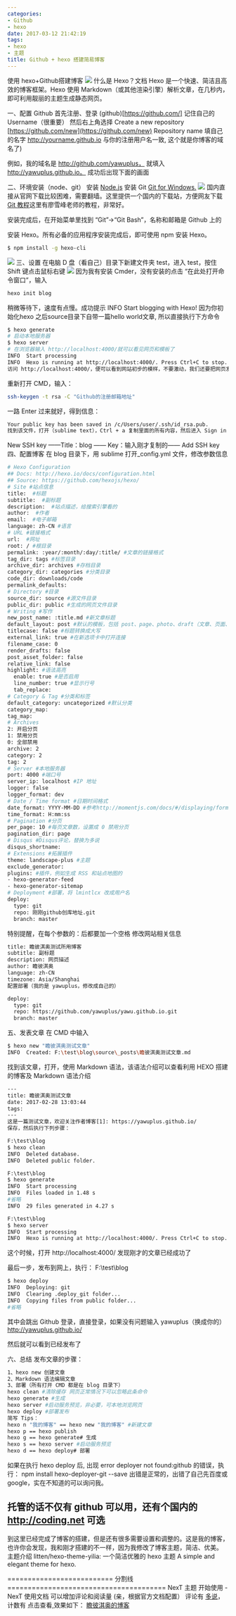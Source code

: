```yaml
---
categories:
- Github
- hexo
date: 2017-03-12 21:42:19
tags:
- hexo
- 主题
title: Github + hexo 搭建简易博客
---
```

使用 hexo+Github搭建博客
![](github-hexo-deploy-blog/git-logo.jpg)
什么是 Hexo？文档
Hexo 是一个快速、简洁且高效的博客框架。Hexo 使用 Markdown（或其他渲染引擎）解析文章，在几秒内，即可利用靓丽的主题生成静态网页。


一、配置 Github
首先注册、登录 (github)[https://github.com/]
记住自己的 Username（很重要）
然后右上角选择 Create a new repository [https://github.com/new](https://github.com/new)
Repository name 填自己的名字 http://yourname.github.io
与你的注册用户名一致, 这个就是你博客的域名了)

例如，我的域名是 http://github.com/yawuplus，
就填入 http://yawuplus.github.io。
成功后出现下面的画面

二、环境安装（node、git）
安装  [Node.js](https://nodejs.org/en/)
安装 Git [Git for Windows.](https://git-scm.com/downloads)
![](https://git-scm.com/images/logo@2x.png)
国内直接从官网下载比较困难，需要翻墙。这里提供一个国内的下载站，方便网友下载
[Git 教程](https://www.liaoxuefeng.com/wiki/0013739516305929606dd18361248578c67b8067c8c017b000/)这里有廖雪峰老师的教程，非常好。

安装完成后，在开始菜单里找到 “Git”->“Git Bash”，名称和邮箱是 Github 上的

安装 Hexo。所有必备的应用程序安装完成后，即可使用 npm 安装 Hexo。
```bash
$ npm install -g hexo-cli
```

![](github-hexo-deploy-blog/cmder.jpg)
三、设置
在电脑 D 盘（看自己）目录下新建文件夹 test，进入 test，按住 Shift 键点击鼠标右键
![](github-hexo-deploy-blog/cmder.jpg)
因为我有安装 Cmder，没有安装的点击 “在此处打开命令窗口”，输入
```bash
hexo init blog
```
稍微等待下，速度有点慢。成功提示
INFO  Start blogging with Hexo!
 因为你初始化hexo 之后source目录下自带一篇hello world文章, 所以直接执行下方命令
```bash
$ hexo generate
# 启动本地服务器
$ hexo server
# 在浏览器输入 http://localhost:4000/就可以看见网页和模板了
INFO  Start processing
INFO  Hexo is running at http://localhost:4000/. Press Ctrl+C to stop.
访问 http://localhost:4000/，便可以看到网站初步的模样，不要激动，我们还要把网页发布到 Github 上去。
```
重新打开 CMD，输入：
```bash
ssh-keygen -t rsa -C "Github的注册邮箱地址"
```
一路 Enter 过来就好，得到信息：
```bash
Your public key has been saved in /c/Users/user/.ssh/id_rsa.pub.
找到该文件，打开（sublime text），Ctrl + a 复制里面的所有内容，然后进入 Sign in to GitHub：
```
New SSH key ——Title：blog —— Key：输入刚才复制的—— Add SSH key
四、配置博客
在 blog 目录下，用 sublime 打开_config.yml 文件，修改参数信息
```bash
# Hexo Configuration
## Docs: http://hexo.io/docs/configuration.html
## Source: https://github.com/hexojs/hexo/
# Site #站点信息
title:  #标题
subtitle:  #副标题
description:  #站点描述，给搜索引擎看的
author:  #作者
email:  #电子邮箱
language: zh-CN #语言
# URL #链接格式
url:  #网址
root: / #根目录
permalink: :year/:month/:day/:title/ #文章的链接格式
tag_dir: tags #标签目录
archive_dir: archives #存档目录
category_dir: categories #分类目录
code_dir: downloads/code
permalink_defaults:
# Directory #目录
source_dir: source #源文件目录
public_dir: public #生成的网页文件目录
# Writing #写作
new_post_name: :title.md #新文章标题
default_layout: post #默认的模板，包括 post、page、photo、draft（文章、页面、照片、草稿）
titlecase: false #标题转换成大写
external_link: true #在新选项卡中打开连接
filename_case: 0
render_drafts: false
post_asset_folder: false
relative_link: false
highlight: #语法高亮
  enable: true #是否启用
  line_number: true #显示行号
  tab_replace:
# Category & Tag #分类和标签
default_category: uncategorized #默认分类
category_map:
tag_map:
# Archives
2: 开启分页
1: 禁用分页
0: 全部禁用
archive: 2
category: 2
tag: 2
# Server #本地服务器
port: 4000 #端口号
server_ip: localhost #IP 地址
logger: false
logger_format: dev
# Date / Time format #日期时间格式
date_format: YYYY-MM-DD #参考http://momentjs.com/docs/#/displaying/format/
time_format: H:mm:ss
# Pagination #分页
per_page: 10 #每页文章数，设置成 0 禁用分页
pagination_dir: page
# Disqus #Disqus评论，替换为多说
disqus_shortname:
# Extensions #拓展插件
theme: landscape-plus #主题
exclude_generator:
plugins: #插件，例如生成 RSS 和站点地图的
- hexo-generator-feed
- hexo-generator-sitemap
# Deployment #部署，将 lmintlcx 改成用户名
deploy:
  type: git
  repo: 刚刚github创库地址.git
  branch: master
```
特别提醒，在每个参数的：后都要加一个空格
修改网站相关信息
```bash
title: 瞻彼淇奥测试所用博客
subtitle: 副标题
description: 网页描述
author: 瞻彼淇奥
language: zh-CN
timezone: Asia/Shanghai
配置部署（我的是 yawuplus，修改成自己的）

deploy: 
  type: git
  repo: https://github.com/yawuplus/yawu.github.io.git
  branch: master
```
五、发表文章
在 CMD 中输入
```bash
$ hexo new "瞻彼淇奥测试文章"
INFO  Created: F:\test\blog\source\_posts\瞻彼淇奥测试文章.md
```
找到该文章，打开，使用 Markdown 语法，该语法介绍可以查看利用 HEXO 搭建的博客及 Markdown 语法介绍
```bash
---
title: 瞻彼淇奥测试文章
date: 2017-02-28 13:03:44
tags:
---
这是一篇测试文章，欢迎关注作者博客[1]: https://yawuplus.github.io/
保存，然后执行下列步骤：

F:\test\blog
$ hexo clean
INFO  Deleted database.
INFO  Deleted public folder.

F:\test\blog
$ hexo generate
INFO  Start processing
INFO  Files loaded in 1.48 s
#省略
INFO  29 files generated in 4.27 s

F:\test\blog
$ hexo server
INFO  Start processing
INFO  Hexo is running at http://localhost:4000/. Press Ctrl+C to stop.
```
这个时候，打开 http://localhost:4000/
发现刚才的文章已经成功了

最后一步，发布到网上，执行：
F:\test\blog

```bash
$ hexo deploy
INFO  Deploying: git
INFO  Clearing .deploy_git folder...
INFO  Copying files from public folder...
#省略
```
其中会跳出 Github 登录，直接登录，如果没有问题输入 yawuplus（换成你的）http://yawuplus.github.io/

然后就可以看到已经发布了

六、总结
发布文章的步骤：
```bash
1、hexo new 创建文章
2、Markdown 语法编辑文章
3、部署（所有打开 CMD 都是在 blog 目录下）
hexo clean #清除缓存 网页正常情况下可以忽略此条命令
hexo generate #生成
hexo server #启动服务预览，非必要，可本地浏览网页
hexo deploy #部署发布
简写 Tips：
hexo n "我的博客" == hexo new "我的博客" #新建文章
hexo p == hexo publish
hexo g == hexo generate# 生成
hexo s == hexo server #启动服务预览
hexo d == hexo deploy# 部署
```
如果在执行 hexo deploy 后, 出现 error deployer not found:github 的错误，执行：
npm install hexo-deployer-git --save
出错是正常的，出错了自己先百度或 google，实在不知道的可以询问我。

托管的话不仅有 github 可以用，还有个国内的 http://coding.net 可选
------------------------------------------------------------------------------------------------------------------------------------------------------------------------------------------------------------------------------------------------------
到这里已经完成了博客的搭建，但是还有很多需要设置和调整的。这是我的博客，也许你会发现，我和刚才搭建的不一样，因为我修改了博客主题，简洁、优美。
主题介绍 litten/hexo-theme-yilia: 一个简洁优雅的 hexo 主题 A simple and elegant theme for hexo.

========================== 分割线 =======================================
NexT 主题 开始使用 - NexT 使用文档
可以增加评论和阅读量 (亲，根据官方文档配置）
评论有 [多说](http://duoshuo.com/)，计数有 [](http://ibruce.info/2015/04/04/busuanzi/)
点击查看,效果如下：
[瞻彼淇奥的博客](https://yawujia.cn/)


